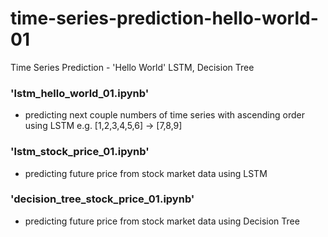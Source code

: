 # time-series-prediction-hello-world-01
Time Series Prediction - 'Hello World'
LSTM, Decision Tree

### 'lstm_hello_world_01.ipynb'
- predicting next couple numbers of time series with ascending order using LSTM
e.g. [1,2,3,4,5,6] -> [7,8,9]

### 'lstm_stock_price_01.ipynb'
- predicting future price from stock market data using LSTM

### 'decision_tree_stock_price_01.ipynb'
- predicting future price from stock market data using Decision Tree
